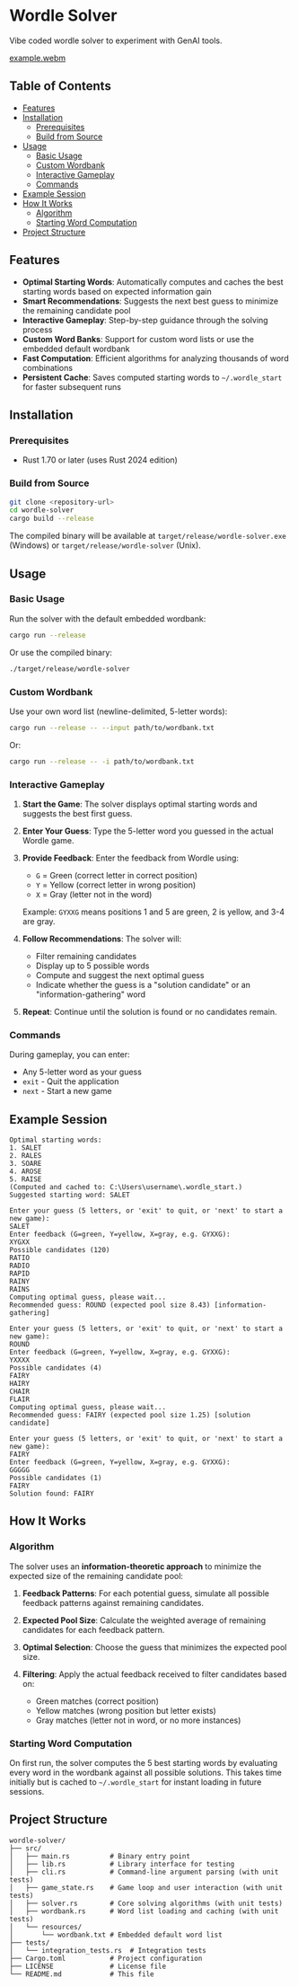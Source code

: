 # Wordle Solver

Vibe coded wordle solver to experiment with GenAI tools.

[example.webm](https://github.com/user-attachments/assets/97236fb0-84c0-4354-a2b7-578247ea5d67)

## Table of Contents

- [Features](#features)
- [Installation](#installation)
  - [Prerequisites](#prerequisites)
  - [Build from Source](#build-from-source)
- [Usage](#usage)
  - [Basic Usage](#basic-usage)
  - [Custom Wordbank](#custom-wordbank)
  - [Interactive Gameplay](#interactive-gameplay)
  - [Commands](#commands)
- [Example Session](#example-session)
- [How It Works](#how-it-works)
  - [Algorithm](#algorithm)
  - [Starting Word Computation](#starting-word-computation)
- [Project Structure](#project-structure)

## Features

- **Optimal Starting Words**: Automatically computes and caches the best starting words based on expected information gain
- **Smart Recommendations**: Suggests the next best guess to minimize the remaining candidate pool
- **Interactive Gameplay**: Step-by-step guidance through the solving process
- **Custom Word Banks**: Support for custom word lists or use the embedded default wordbank
- **Fast Computation**: Efficient algorithms for analyzing thousands of word combinations
- **Persistent Cache**: Saves computed starting words to `~/.wordle_start` for faster subsequent runs

## Installation

### Prerequisites

- Rust 1.70 or later (uses Rust 2024 edition)

### Build from Source

```bash
git clone <repository-url>
cd wordle-solver
cargo build --release
```

The compiled binary will be available at `target/release/wordle-solver.exe` (Windows) or `target/release/wordle-solver` (Unix).

## Usage

### Basic Usage

Run the solver with the default embedded wordbank:

```bash
cargo run --release
```

Or use the compiled binary:

```bash
./target/release/wordle-solver
```

### Custom Wordbank

Use your own word list (newline-delimited, 5-letter words):

```bash
cargo run --release -- --input path/to/wordbank.txt
```

Or:

```bash
cargo run --release -- -i path/to/wordbank.txt
```

### Interactive Gameplay

1. **Start the Game**: The solver displays optimal starting words and suggests the best first guess.

2. **Enter Your Guess**: Type the 5-letter word you guessed in the actual Wordle game.

3. **Provide Feedback**: Enter the feedback from Wordle using:
   - `G` = Green (correct letter in correct position)
   - `Y` = Yellow (correct letter in wrong position)
   - `X` = Gray (letter not in the word)
   
   Example: `GYXXG` means positions 1 and 5 are green, 2 is yellow, and 3-4 are gray.

4. **Follow Recommendations**: The solver will:
   - Filter remaining candidates
   - Display up to 5 possible words
   - Compute and suggest the next optimal guess
   - Indicate whether the guess is a "solution candidate" or an "information-gathering" word

5. **Repeat**: Continue until the solution is found or no candidates remain.

### Commands

During gameplay, you can enter:
- Any 5-letter word as your guess
- `exit` - Quit the application
- `next` - Start a new game

## Example Session

```
Optimal starting words:
1. SALET
2. RALES
3. SOARE
4. AROSE
5. RAISE
(Computed and cached to: C:\Users\username\.wordle_start.)
Suggested starting word: SALET

Enter your guess (5 letters, or 'exit' to quit, or 'next' to start a new game):
SALET
Enter feedback (G=green, Y=yellow, X=gray, e.g. GYXXG):
XYGXX
Possible candidates (120)
RATIO
RADIO
RAPID
RAINY
RAINS
Computing optimal guess, please wait...
Recommended guess: ROUND (expected pool size 8.43) [information-gathering]

Enter your guess (5 letters, or 'exit' to quit, or 'next' to start a new game):
ROUND
Enter feedback (G=green, Y=yellow, X=gray, e.g. GYXXG):
YXXXX
Possible candidates (4)
FAIRY
HAIRY
CHAIR
FLAIR
Computing optimal guess, please wait...
Recommended guess: FAIRY (expected pool size 1.25) [solution candidate]

Enter your guess (5 letters, or 'exit' to quit, or 'next' to start a new game):
FAIRY
Enter feedback (G=green, Y=yellow, X=gray, e.g. GYXXG):
GGGGG
Possible candidates (1)
FAIRY
Solution found: FAIRY
```

## How It Works

### Algorithm

The solver uses an **information-theoretic approach** to minimize the expected size of the remaining candidate pool:

1. **Feedback Patterns**: For each potential guess, simulate all possible feedback patterns against remaining candidates.

2. **Expected Pool Size**: Calculate the weighted average of remaining candidates for each feedback pattern.

3. **Optimal Selection**: Choose the guess that minimizes the expected pool size.

4. **Filtering**: Apply the actual feedback received to filter candidates based on:
   - Green matches (correct position)
   - Yellow matches (wrong position but letter exists)
   - Gray matches (letter not in word, or no more instances)

### Starting Word Computation

On first run, the solver computes the 5 best starting words by evaluating every word in the wordbank against all possible solutions. This takes time initially but is cached to `~/.wordle_start` for instant loading in future sessions.

## Project Structure

```
wordle-solver/
├── src/
│   ├── main.rs          # Binary entry point
│   ├── lib.rs           # Library interface for testing
│   ├── cli.rs           # Command-line argument parsing (with unit tests)
│   ├── game_state.rs    # Game loop and user interaction (with unit tests)
│   ├── solver.rs        # Core solving algorithms (with unit tests)
│   ├── wordbank.rs      # Word list loading and caching (with unit tests)
│   └── resources/
│       └── wordbank.txt # Embedded default word list
├── tests/
│   └── integration_tests.rs  # Integration tests
├── Cargo.toml           # Project configuration
├── LICENSE              # License file
└── README.md            # This file
```
